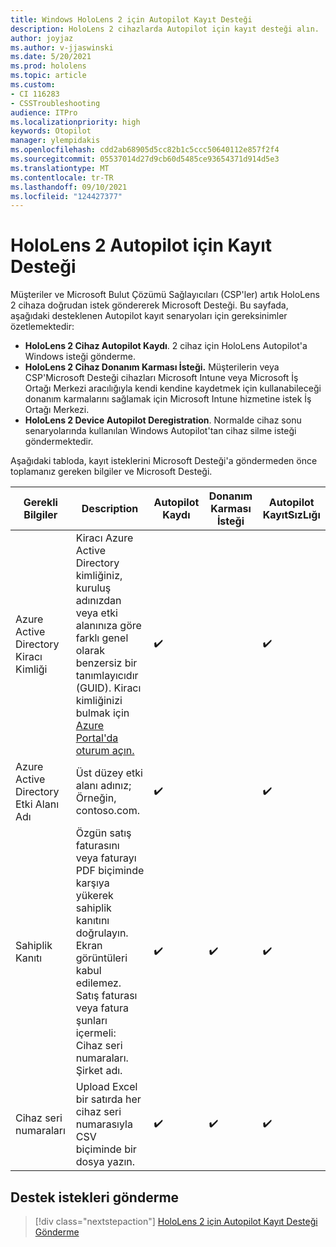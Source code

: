 ```yaml
---
title: Windows HoloLens 2 için Autopilot Kayıt Desteği
description: HoloLens 2 cihazlarda Autopilot için kayıt desteği alın.
author: joyjaz
ms.author: v-jjaswinski
ms.date: 5/20/2021
ms.prod: hololens
ms.topic: article
ms.custom:
- CI 116283
- CSSTroubleshooting
audience: ITPro
ms.localizationpriority: high
keywords: Otopilot
manager: ylempidakis
ms.openlocfilehash: cdd2ab68905d5cc82b1c5ccc50640112e857f2f4
ms.sourcegitcommit: 05537014d27d9cb60d5485ce93654371d914d5e3
ms.translationtype: MT
ms.contentlocale: tr-TR
ms.lasthandoff: 09/10/2021
ms.locfileid: "124427377"
---
```

# <a name="hololens-2-registration-support-for-autopilot"></a>HoloLens 2 Autopilot için Kayıt Desteği

Müşteriler ve Microsoft Bulut Çözümü Sağlayıcıları (CSP'ler) artık HoloLens 2 cihaza doğrudan istek göndererek Microsoft Desteği. Bu sayfada, aşağıdaki desteklenen Autopilot kayıt senaryoları için gereksinimler özetlemektedir:

- **HoloLens 2 Cihaz Autopilot Kaydı**. 2 cihaz için HoloLens Autopilot'a Windows isteği gönderme.
- **HoloLens 2 Cihaz Donanım Karması İsteği.** Müşterilerin veya CSP'Microsoft Desteği cihazları Microsoft Intune veya Microsoft İş Ortağı Merkezi aracılığıyla kendi kendine kaydetmek için kullanabileceği donanım karmalarını sağlamak için Microsoft Intune hizmetine istek İş Ortağı Merkezi.
- **HoloLens 2 Device Autopilot Deregistration**. Normalde cihaz sonu senaryolarında kullanılan Windows Autopilot'tan cihaz silme isteği göndermektedir.

Aşağıdaki tabloda, kayıt isteklerini Microsoft Desteği'a göndermeden önce toplamanız gereken bilgiler ve Microsoft Desteği. 

| Gerekli Bilgiler | Description | Autopilot Kaydı  | Donanım Karması İsteği | Autopilot KayıtSızLığı |
------------|-------------------------------|--------------------------------------------------|------------------------------|--------------------------------|
|  Azure Active Directory Kiracı Kimliği    |    Kiracı Azure Active Directory kimliğiniz, kuruluş adınızdan veya etki alanınıza göre farklı genel olarak benzersiz bir tanımlayıcıdır (GUID).    Kiracı kimliğinizi bulmak için [Azure Portal'da oturum açın.](https://portal.azure.com/#blade/Microsoft_AAD_IAM/ActiveDirectoryMenuBlade/Properties)    |     ✔️                         |                              |                         ✔️                        |
|  Azure Active Directory Etki Alanı Adı    |   Üst düzey etki alanı adınız; Örneğin, contoso.com.    |     ✔️                         |                              |                         ✔️                        |
|  Sahiplik Kanıtı    |   Özgün satış faturasını veya faturayı PDF biçiminde karşıya yükerek sahiplik kanıtını doğrulayın. Ekran görüntüleri kabul edilemez. Satış faturası veya fatura şunları içermeli: Cihaz seri numaraları. Şirket adı.     |     ✔️                         |              ✔️                |                         ✔️                        |
|  Cihaz seri numaraları    |   Upload Excel bir satırda her cihaz seri numarasıyla CSV biçiminde bir dosya yazın.     |     ✔️                         |              ✔️                |                         ✔️                        |

## <a name="submit-support-requests"></a>Destek istekleri gönderme

> [!div class="nextstepaction"]
> [HoloLens 2 için Autopilot Kayıt Desteği Gönderme](https://prod.support.services.microsoft.com/supportrequestform/0d8bf192-cab7-6d39-143d-5a17840b9f5f)
